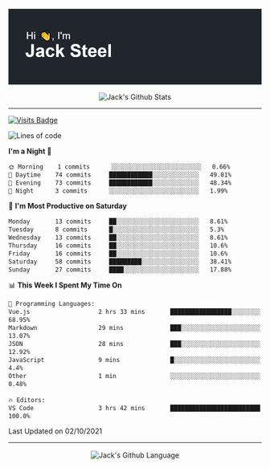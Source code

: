 <p align="center">
  <img align="center" src="https://github.com/JackSteel97/JackSteel97/blob/main/header.png?raw=true" alt="Hi, I'm Jack Steel" /> 
 </p>
<p align="center">
 <img align="center" src="https://github-readme-stats.vercel.app/api?username=jacksteel97&show_icons=true&count_private=true&theme=dracula" alt="Jack's Github Stats" /> 
</p>

<hr/>

[![Visits Badge](https://badges.pufler.dev/visits/JackSteel97/JackSteel97?color=blue&label=Profile%20Visits)](https://github.com/JackSteel97)
<!--START_SECTION:waka-->
![Lines of code](https://img.shields.io/badge/From%20Hello%20World%20I%27ve%20Written-1.4%20million%20lines%20of%20code-blue)

**I'm a Night 🦉** 

```text
🌞 Morning    1 commits      ░░░░░░░░░░░░░░░░░░░░░░░░░   0.66% 
🌆 Daytime    74 commits     ████████████░░░░░░░░░░░░░   49.01% 
🌃 Evening    73 commits     ████████████░░░░░░░░░░░░░   48.34% 
🌙 Night      3 commits      ░░░░░░░░░░░░░░░░░░░░░░░░░   1.99%

```
📅 **I'm Most Productive on Saturday** 

```text
Monday       13 commits     ██░░░░░░░░░░░░░░░░░░░░░░░   8.61% 
Tuesday      8 commits      █░░░░░░░░░░░░░░░░░░░░░░░░   5.3% 
Wednesday    13 commits     ██░░░░░░░░░░░░░░░░░░░░░░░   8.61% 
Thursday     16 commits     ██░░░░░░░░░░░░░░░░░░░░░░░   10.6% 
Friday       16 commits     ██░░░░░░░░░░░░░░░░░░░░░░░   10.6% 
Saturday     58 commits     █████████░░░░░░░░░░░░░░░░   38.41% 
Sunday       27 commits     ████░░░░░░░░░░░░░░░░░░░░░   17.88%

```


📊 **This Week I Spent My Time On** 

```text
💬 Programming Languages: 
Vue.js                   2 hrs 33 mins       █████████████████░░░░░░░░   68.95% 
Markdown                 29 mins             ███░░░░░░░░░░░░░░░░░░░░░░   13.07% 
JSON                     28 mins             ███░░░░░░░░░░░░░░░░░░░░░░   12.92% 
JavaScript               9 mins              █░░░░░░░░░░░░░░░░░░░░░░░░   4.4% 
Other                    1 min               ░░░░░░░░░░░░░░░░░░░░░░░░░   0.48%

🔥 Editors: 
VS Code                  3 hrs 42 mins       █████████████████████████   100.0%

```


 Last Updated on 02/10/2021
<!--END_SECTION:waka-->

<hr/>

<p align="center">
    <img align="center" src="https://github-readme-stats.vercel.app/api/top-langs/?username=jacksteel97&langs_count=10&layout=compact&theme=dracula" alt="Jack's Github Language" /> 
</p>
